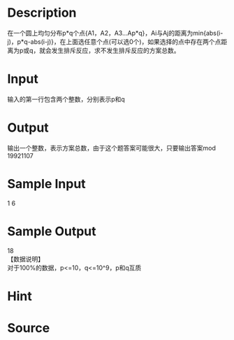
# Description

<div class="content"><p>在一个圆上均匀分布p*q个点{A1，A2，A3…Ap*q}，Ai与Aj的距离为min{abs(i-j)，p*q-abs(i-j)}，在上面选任意个点(可以选0个)，如果选择的点中存在两个点距离为p或q，就会发生排斥反应，求不发生排斥反应的方案总数。</p></div>

# Input

<div class="content"><p>输入的第一行包含两个整数，分别表示p和q</p></div>

# Output

<div class="content"><p>输出一个整数，表示方案总数，由于这个题答案可能很大，只要输出答案mod 19921107</p></div>

# Sample Input

<div class="content"><span class="sampledata">1 6<br/>
</span></div>

# Sample Output

<div class="content"><span class="sampledata">18<br/>
【数据说明】<br/>
对于100%的数据，p&lt;=10，q&lt;=10^9，p和q互质<br/>
</span></div>

# Hint

<div class="content"><p></p></div>

# Source

<div class="content"><p><a href="problemset.php?search="></a></p></div>

